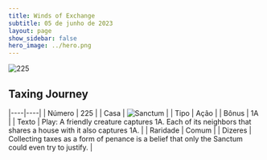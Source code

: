 ```yaml
---
title: Winds of Exchange
subtitle: 05 de junho de 2023
layout: page
show_sidebar: false
hero_image: ../hero.png
---
```


![225](https://mastervault-storage-prod.s3.amazonaws.com/media/card_front/en/600_225_d11f5ef2e4bc_en.png)


## Taxing Journey

|----|----|
| Número | 225 |
| Casa | ![Sanctum](https://archonarcana.com/images/thumb/c/c7/Sanctum.png/22px-Sanctum.png "Santuário") |
| Tipo | Ação |
| Bônus | 1A |
| Texto | Play: A friendly creature captures 1A. Each of its neighbors that shares a house with it also captures 1A.  |
| Raridade | Comum |
| Dizeres | Collecting taxes as a form of penance is a belief that only the Sanctum could even try to justify. |
